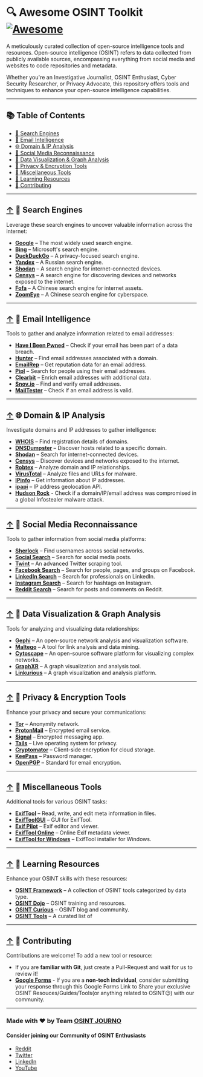 # 🔍 Awesome OSINT Toolkit [![Awesome](https://cdn.rawgit.com/sindresorhus/awesome/d7305f38d29fed78fa85652e3a63e154dd8e8829/media/badge.svg)](https://github.com/sindresorhus/awesome)

A meticulously curated collection of open-source intelligence tools and resources. Open-source intelligence (OSINT) refers to data collected from publicly available sources, encompassing everything from social media and websites to code repositories and metadata.

Whether you're an Investigative Journalist, OSINT Enthusiast, Cyber Security Researcher, or Privacy Advocate, this repository offers tools and techniques to enhance your open-source intelligence capabilities.

---

## 📚 Table of Contents

- [🔎 Search Engines](#--search-engines)
- [📧 Email Intelligence](#--email-intelligence)
- [🌐 Domain & IP Analysis](#--domain--ip-analysis)
- [📱 Social Media Reconnaissance](#--social-media-reconnaissance)
- [🧩 Data Visualization & Graph Analysis](#--data-visualization--graph-analysis)
- [🔐 Privacy & Encryption Tools](#--privacy--encryption-tools)
- [🧪 Miscellaneous Tools](#--miscellaneous-tools)
- [📘 Learning Resources](#--learning-resources)
- [📝 Contributing](#--contributing)

---

## [↑](#-table-of-contents) 🔎 Search Engines

Leverage these search engines to uncover valuable information across the internet:

- **[Google](https://www.google.com)** – The most widely used search engine.
- **[Bing](https://www.bing.com)** – Microsoft's search engine.
- **[DuckDuckGo](https://duckduckgo.com)** – A privacy-focused search engine.
- **[Yandex](https://www.yandex.com)** – A Russian search engine.
- **[Shodan](https://www.shodan.io)** – A search engine for internet-connected devices.
- **[Censys](https://censys.io)** – A search engine for discovering devices and networks exposed to the internet.
- **[Fofa](https://fofa.so)** – A Chinese search engine for internet assets.
- **[ZoomEye](https://www.zoomeye.org)** – A Chinese search engine for cyberspace.

---

## [↑](#-table-of-contents) 📧 Email Intelligence

Tools to gather and analyze information related to email addresses:

- **[Have I Been Pwned](https://haveibeenpwned.com)** – Check if your email has been part of a data breach.
- **[Hunter](https://hunter.io)** – Find email addresses associated with a domain.
- **[EmailRep](https://emailrep.io)** – Get reputation data for an email address.
- **[Pipl](https://pipl.com)** – Search for people using their email addresses.
- **[Clearbit](https://clearbit.com)** – Enrich email addresses with additional data.
- **[Snov.io](https://snov.io)** – Find and verify email addresses.
- **[MailTester](https://mailtester.com)** – Check if an email address is valid.

---

## [↑](#-table-of-contents) 🌐 Domain & IP Analysis

Investigate domains and IP addresses to gather intelligence:

- **[WHOIS](https://whois.domaintools.com)** – Find registration details of domains.
- **[DNSDumpster](https://dnsdumpster.com)** – Discover hosts related to a specific domain.
- **[Shodan](https://www.shodan.io)** – Search for internet-connected devices.
- **[Censys](https://censys.io)** – Discover devices and networks exposed to the internet.
- **[Robtex](https://www.robtex.com)** – Analyze domain and IP relationships.
- **[VirusTotal](https://www.virustotal.com)** – Analyze files and URLs for malware.
- **[IPinfo](https://ipinfo.io)** – Get information about IP addresses.
- **[ipapi](https://ipapi.com)** – IP address geolocation API.
- **[Hudson Rock](https://www.hudsonrock.com/threat-intelligence-cybercrime-tools)** - Check if a domain/IP/email address was compromised in a global Infostealer malware attack.

---

## [↑](#-table-of-contents) 📱 Social Media Reconnaissance

Tools to gather information from social media platforms:

- **[Sherlock](https://github.com/sherlock-project/sherlock)** – Find usernames across social networks.
- **[Social Search](https://social-searcher.com/social-search/)** – Search for social media posts.
- **[Twint](https://github.com/twintproject/twint)** – An advanced Twitter scraping tool.
- **[Facebook Search](https://www.facebook.com/search/top/)** – Search for people, pages, and groups on Facebook.
- **[LinkedIn Search](https://www.linkedin.com/search/results/)** – Search for professionals on LinkedIn.
- **[Instagram Search](https://www.instagram.com/explore/tags/)** – Search for hashtags on Instagram.
- **[Reddit Search](https://www.reddit.com/search/)** – Search for posts and comments on Reddit.

---

## [↑](#-table-of-contents) 🧩 Data Visualization & Graph Analysis

Tools for analyzing and visualizing data relationships:

- **[Gephi](https://gephi.org)** – An open-source network analysis and visualization software.
- **[Maltego](https://www.maltego.com)** – A tool for link analysis and data mining.
- **[Cytoscape](https://cytoscape.org)** – An open-source software platform for visualizing complex networks.
- **[GraphXR](https://graphxr.com)** – A graph visualization and analysis tool.
- **[Linkurious](https://linkurio.us)** – A graph visualization and analysis platform.

---

## [↑](#-table-of-contents) 🔐 Privacy & Encryption Tools

Enhance your privacy and secure your communications:

- **[Tor](https://www.torproject.org)** – Anonymity network.
- **[ProtonMail](https://protonmail.com)** – Encrypted email service.
- **[Signal](https://signal.org)** – Encrypted messaging app.
- **[Tails](https://tails.boum.org)** – Live operating system for privacy.
- **[Cryptomator](https://cryptomator.org)** – Client-side encryption for cloud storage.
- **[KeePass](https://keepass.info)** – Password manager.
- **[OpenPGP](https://www.openpgp.org)** – Standard for email encryption.

---

## [↑](#-table-of-contents) 🧪 Miscellaneous Tools

Additional tools for various OSINT tasks:

- **[ExifTool](https://exiftool.org)** – Read, write, and edit meta information in files.
- **[ExifToolGUI](https://www.exiv2.org)** – GUI for ExifTool.
- **[Exif Pilot](https://www.colorpilot.com/exif.html)** – Exif editor and viewer.
- **[ExifTool Online](https://exiftool.online)** – Online Exif metadata viewer.
- **[ExifTool for Windows](https://exiftool.org/exiftool-setup.exe)** – ExifTool installer for Windows.

---

## [↑](#-table-of-contents) 📘 Learning Resources

Enhance your OSINT skills with these resources:

- **[OSINT Framework](https://osintframework.com)** – A collection of OSINT tools categorized by data type.
- **[OSINT Dojo](https://osintdojo.com)** – OSINT training and resources.
- **[OSINT Curious](https://osintcurio.us)** – OSINT blog and community.
- **[OSINT Tools](https://osint.tools)** – A curated list of

---

## [↑](#-table-of-contents) 📝 Contributing

Contributions are welcome! To add a new tool or resource:  
- If you are **familiar with Git**, just create a Pull-Request and wait for us to review it!
- **[Google Forms](https://forms.gle/qy6yDtvjFscHfNbC7)** - If you are a **non-tech individual**, consider submitting your response through this Google Forms Link to Share your exclusive OSINT Resouces/Guides/Tools(or anything related to OSINT😉) with our community.

---

### Made with ❤ by Team [OSINT JOURNO](https://www.osintjourno.com)
#### Consider joining our Community of OSINT Enthusiasts
- [Reddit](https://reddit.com/r/osint_journo)
- [Twitter](https://x.com/osint_journo)
- [LinkedIn](https://www.linkedin.com/company/osint-journo)
- [YouTube](https://www.youtube.com/@osint_journo) 
